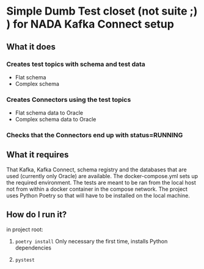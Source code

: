 # Simple Dumb Test closet (not suite ;) ) for NADA Kafka Connect setup

## What it does

### Creates test topics with schema and test data

- Flat schema
- Complex schema

### Creates Connectors using the test topics

- Flat schema data to Oracle
- Complex schema data to Oracle

### Checks that the Connectors end up with status=RUNNING


## What it requires

That Kafka, Kafka Connect, schema registry and the databases that are used (currently only Oracle) are available. The docker-compose.yml sets up the required environment. The tests are meant to be ran from the local host not from within a docker container in the compose network.
The project uses Python Poetry so that will have to be installed on the local machine.

## How do I run it?

in project root:

1. `poetry install` Only necessary the first time, installs Python dependencies

2. `pystest`
